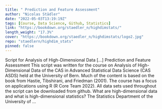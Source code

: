 ```yaml
---
title: " Prediction and Feature Assessment"
author: "Nicolas Städler"
date: "2022-05-03T13:19:19Z"
tags: [Course, Data Science, Github, Statistics]
link: "https://bookdown.org/staedler_n/highdimstats/"
length_weight: "17.3%"
cover: "https://bookdown.org/staedler_n/highdimstats/logo2.jpg"
repo: "staedlern/highdim_stats"
pinned: false
---
```


Script for Analysis of High-Dimensional Data [...] Prediction and Feature Assessment This script was written for the course on Analysis of High-Dimensional Data of the CAS in Advanced Statistical Data Science (CAS ASDS) held at the University of Bern. Much of the content is based on the book from Hastie, Tibshirani, and Friedman (2001). The course has a focus on applications using R (R Core Team 2022). All data sets used throughout the script can be downloaded from github. What are high-dimensional data and what is high-dimensional statistics? The Statistics Department of the University of ...
